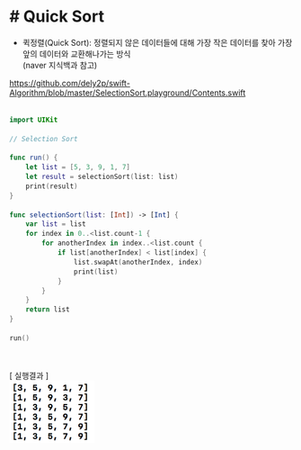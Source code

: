 # # Quick Sort

- 퀵정렬(Quick Sort): 정렬되지 않은 데이터들에 대해 가장 작은 데이터를 찾아 가장 앞의 데이터와 교환해나가는 방식<br  />
(naver 지식백과 참고)

https://github.com/dely2p/swift-Algorithm/blob/master/SelectionSort.playground/Contents.swift

```swift

import UIKit

// Selection Sort

func run() {
    let list = [5, 3, 9, 1, 7]
    let result = selectionSort(list: list)
    print(result)
}

func selectionSort(list: [Int]) -> [Int] {
    var list = list
    for index in 0..<list.count-1 {
        for anotherIndex in index..<list.count {
            if list[anotherIndex] < list[index] {
                list.swapAt(anotherIndex, index)
                print(list)
            }
        }
    }
    return list
}

run()

```
<br  /><br  />
[ 실행결과 ]<br  />
<img src="./img/SelectionSort.png" width="30%" height="30%" align="center">
